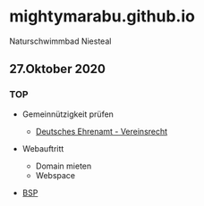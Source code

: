 # mightymarabu.github.io
Naturschwimmbad Niesteal

## 27.Oktober 2020
### TOP
* Gemeinnützigkeit prüfen
  * [Deutsches Ehrenamt - Vereinsrecht](https://deutsches-ehrenamt.de/vereinsrecht/gemeinnuetzigkeit-verein/)
* Webauftritt
  * Domain mieten
  * Webspace

* [BSP](index.html)

